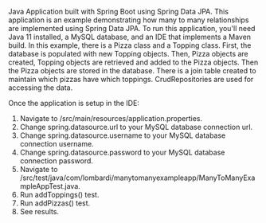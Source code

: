 Java Application built with Spring Boot using Spring Data JPA. This application is an example demonstrating how many to many relationships are implemented using Spring Data JPA. To run this application, you'll need Java 11 installed, a MySQL database, and an IDE that implements a Maven build. In this example, there is a Pizza class and a Topping class. First, the database is populated with new Topping objects. Then, Pizza objects are created, Topping objects are retrieved and added to the Pizza objects. Then the Pizza objects are stored in the database. There is a join table created to maintain which pizzas have which toppings. CrudRepositories are used for accessing the data.

Once the application is setup in the IDE:

1. Navigate to /src/main/resources/application.properties.
2. Change spring.datasource.url to your MySQL database connection url.
3. Change spring.datasource.username to your MySQL database connection username.
4. Change spring.datasource.password to your MySQL database connection password.
5. Navigate to /src/test/java/com/lombardi/manytomanyexampleapp/ManyToManyExampleAppTest.java.
6. Run addToppings() test.
7. Run addPizzas() test. 
8. See results.
